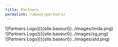 ```yaml
---
title: Partners
permalink: /about/partners/
---
```

<div class="row padding--bottom">
  <div class="col">![Partners Logo]({{site.baseurl}}../images/imda.png)</div>
  <div class="col">![Partners Logo]({{site.baseurl}}../images/sg.png)</div>
  <div class="col">![Partners Logo]({{site.baseurl}}../images/atd.png)</div>
 </div>



